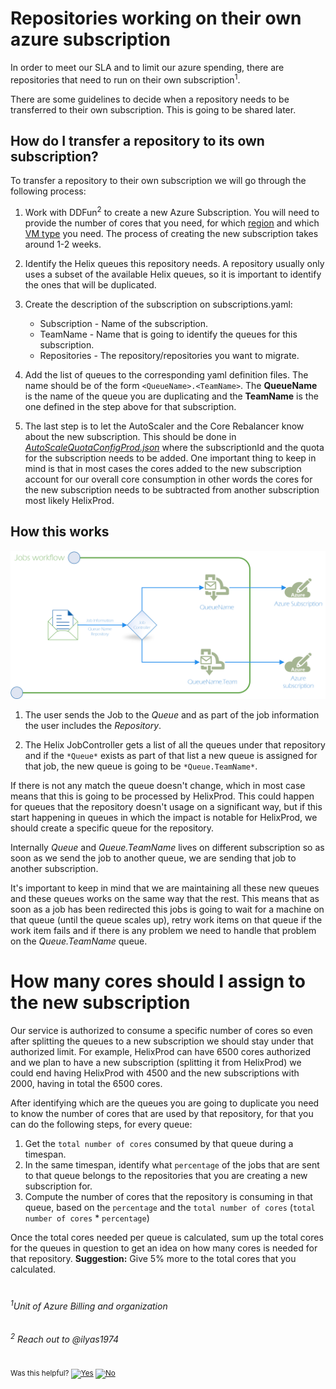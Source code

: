 # Repositories working on their own azure subscription

In order to meet our SLA and to limit our azure spending, there are repositories that need to run on their own subscription<sup>1</sup>. 

There are some guidelines to decide when a repository needs to be transferred to their own subscription. This is going to be shared later. 

## How do I transfer a repository to its own subscription? 

To transfer a repository to their own subscription we will go through the following process:

1. Work with DDFun<sup>2</sup> to create a new Azure Subscription. You will need to provide the number of cores that you need, for which [region](https://docs.microsoft.com/en-us/azure/virtual-machines/regions) and which [VM type](https://docs.microsoft.com/en-us/azure/virtual-machines/sizes) you need. The process of creating the new subscription takes around 1-2 weeks.

2. Identify the Helix queues this repository needs. A repository usually only uses a subset of the available Helix queues, so it is important to identify the ones that will be duplicated.

3. Create the description of the subscription on subscriptions.yaml: 
	- Subscription - Name of the subscription.
	- TeamName - Name that is going to identify the queues for this subscription.
	- Repositories - The repository/repositories you want to migrate.

4. Add the list of queues to the corresponding yaml definition files. The name should be of the form `<QueueName>.<TeamName>`. The **QueueName** is the name of the queue you are duplicating and the **TeamName** is the one defined in the step above for that subscription. 

5.  The last step is to let the AutoScaler and the Core Rebalancer know about the new subscription. This should be done in [*AutoScaleQuotaConfigProd.json*](https://dev.azure.com/dnceng/internal/_git/dotnet-helix-machines?path=%2Fsrc%2FServiceFabric%2FProcessAutoScaleService%2FConfigs%2FAutoScaleQuotaConfigProd.json&version=GBmaster&_a=contents) where the subscriptionId and the quota for the subscription needs to be added. 
One important thing to keep in mind is that in most cases the cores added to the new subscription account for our overall core consumption in other words the cores for the new subscription needs to be subtracted from another subscription most likely HelixProd. 

## How this works 
![](./assets/RedirectJobsWorkflow.png)

1. The user sends the Job to the *Queue* and as part of the job information the user includes the *Repository*. 

2. The Helix JobController gets a list of all the queues under that repository and if the ```*Queue*``` exists as part of that list a new queue is assigned for that job, the new queue is going to be ```*Queue.TeamName*```. 

If there is not any match the queue doesn't change, which in most case means that this is going to be processed by HelixProd. This could happen for queues that the repository doesn't usage on a significant way, but if this start happening in queues in which the impact is notable for HelixProd, we should create a specific queue for the repository. 

Internally *Queue* and *Queue.TeamName* lives on different subscription so as soon as we send the job to another queue, we are sending that job to another subscription. 

It's important to keep in mind that we are maintaining all these new queues and these queues works on the same way that the rest. This means that as soon as a job has been redirected this jobs is going to wait for a machine on that queue (until the queue scales up), retry work items on that queue if the work item fails and if there is any problem we need to handle that problem on the *Queue.TeamName* queue.

# How many cores should I assign to the new subscription

Our service is authorized to consume a specific number of cores so even after splitting the queues to a new subscription we should stay under that authorized limit. For example, HelixProd can have 6500 cores authorized and we plan to have a new subscription (splitting it from HelixProd) we could end having HelixProd with 4500 and the new subscriptions with 2000, having in total the 6500 cores.

After identifying which are the queues you are going to duplicate you need to know the number of cores that are used by that repository, for that you can do the following steps, for every queue:

1. Get the `total number of cores` consumed by that queue during a timespan.
2. In the same timespan, identify what `percentage` of the jobs that are sent to that queue belongs to the repositories that you are creating a new subscription for. 
3. Compute the number of cores that the repository is consuming in that queue, based on the `percentage` and the `total number of cores` (`total number of cores` * `percentage`)

Once the total cores needed per queue is calculated, sum up the total cores for the queues in question to get an idea on how many cores is needed for that repository. **Suggestion:** Give 5% more to the total cores that you calculated. 


#
###### <sup>1</sup>Unit of Azure Billing and organization
###### <sup>2</sup> Reach out to @ilyas1974


<!-- Begin Generated Content: Doc Feedback -->
<sub>Was this helpful? [![Yes](https://helix.dot.net/f/ip/5?p=Documentation%5CProjectDocs%5CRepositoriesInTheirOwnSubscription.md)](https://helix.dot.net/f/p/5?p=Documentation%5CProjectDocs%5CRepositoriesInTheirOwnSubscription.md) [![No](https://helix.dot.net/f/in)](https://helix.dot.net/f/n/5?p=Documentation%5CProjectDocs%5CRepositoriesInTheirOwnSubscription.md)</sub>
<!-- End Generated Content-->
